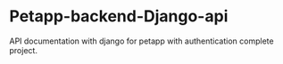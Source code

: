 # Petapp-backend-Django-api
API documentation with django for petapp with authentication complete project.
